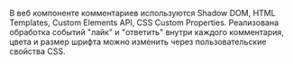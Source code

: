 В веб компоненте комментариев используются Shadow DOM, HTML Templates, Custom Elements API, CSS Custom Properties.
Реализована обработка событий "лайк" и "ответить" внутри каждого комментария, цвета и размер шрифта можно изменить через пользовательские свойства CSS.
